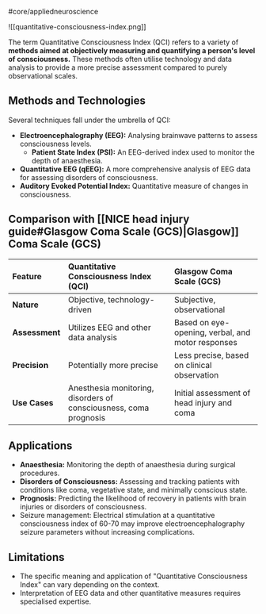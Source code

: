#core/appliedneuroscience 

![[quantitative-consciousness-index.png]]

The term Quantitative Consciousness Index (QCI) refers to a variety of **methods aimed at objectively measuring and quantifying a person's level of consciousness.** These methods often utilise technology and data analysis to provide a more precise assessment compared to purely observational scales.

## Methods and Technologies

Several techniques fall under the umbrella of QCI:

*   **Electroencephalography (EEG):** Analysing brainwave patterns to assess consciousness levels.
    *   **Patient State Index (PSI):** An EEG-derived index used to monitor the depth of anaesthesia.
*   **Quantitative EEG (qEEG):** A more comprehensive analysis of EEG data for assessing disorders of consciousness.
*   **Auditory Evoked Potential Index:** Quantitative measure of changes in consciousness.

## Comparison with [[NICE head injury guide#Glasgow Coma Scale (GCS)|Glasgow]] Coma Scale (GCS)

| Feature                 | Quantitative Consciousness Index (QCI) | Glasgow Coma Scale (GCS)                        |
| :---------------------- | :------------------------------------- | :---------------------------------------------- |
| **Nature**              | Objective, technology-driven            | Subjective, observational                       |
| **Assessment**          | Utilizes EEG and other data analysis   | Based on eye-opening, verbal, and motor responses |
| **Precision**           | Potentially more precise               | Less precise, based on clinical observation      |
| **Use Cases**           | Anesthesia monitoring, disorders of consciousness, coma prognosis | Initial assessment of head injury and coma         |

## Applications

*   **Anaesthesia:** Monitoring the depth of anaesthesia during surgical procedures.
*   **Disorders of Consciousness:** Assessing and tracking patients with conditions like coma, vegetative state, and minimally conscious state.
*   **Prognosis:** Predicting the likelihood of recovery in patients with brain injuries or disorders of consciousness.
* Seizure management: Electrical stimulation at a quantitative consciousness index of 60-70 may improve electroencephalography seizure parameters without increasing complications.

## Limitations

*   The specific meaning and application of "Quantitative Consciousness Index" can vary depending on the context.
*   Interpretation of EEG data and other quantitative measures requires specialised expertise.

